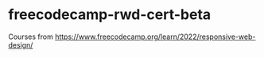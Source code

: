 # freecodecamp-rwd-cert-beta
Courses from https://www.freecodecamp.org/learn/2022/responsive-web-design/
